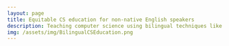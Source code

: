 ```yaml
---
layout: page
title: Equitable CS education for non-native English speakers
description: Teaching computer science using bilingual techniques like translanguaging and code-switching to non-native English speakers, so that they are provided equitable access to CS/programming which is based in English
img: /assets/img/BilingualCSEducation.png
---
```

